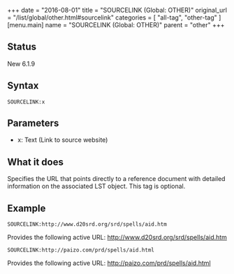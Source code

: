 +++
date = "2016-08-01"
title = "SOURCELINK (Global: OTHER)"
original_url = "/list/global/other.html#sourcelink"
categories = [ "all-tag", "other-tag" ]
[menu.main]
    name = "SOURCELINK (Global: OTHER)"
    parent = "other"
+++

## Status

New 6.1.9

## Syntax

`SOURCELINK:x`

## Parameters

-   x: Text (Link to source website)



What it does
------------

Specifies the URL that points directly to a reference document with
detailed information on the associated LST object. This tag is optional.

Example
-------

`SOURCELINK:http://www.d20srd.org/srd/spells/aid.htm`

Provides the following active URL:
<http://www.d20srd.org/srd/spells/aid.htm>

`SOURCELINK:http://paizo.com/prd/spells/aid.html`

Provides the following active URL:
<http://paizo.com/prd/spells/aid.html>

